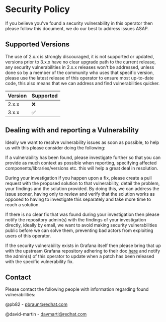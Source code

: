 # Security Policy

If you believe you've found a security vulnerability in this operator then please follow this document, we do our best
to address issues ASAP.

## Supported Versions

The use of 2.x.x is strongly discouraged, it is not supported or updated, versions prior to 3.x.x have no clear upgrade 
path to the current release, any security vulnerabilities in 2.x.x releases won't be addressed, unless done so by a
member of the community who uses that specific version,
please use the latest release of this operator to ensure most up-to-date code, this also means that we can address and 
find vulnerabilities quicker.

| Version | Supported          |
| ------- | ------------------ |
| 2.x.x   | :x:                |
| 3.x.x   | :white_check_mark: |


## Dealing with and reporting a Vulnerability

Ideally we want to resolve vulnerability issues as soon as possible, to help us with this please consider doing the 
following:

If a vulnerability has been found, please investigate further so that you can provide as much context as possible when 
reporting, specifying affected components/libraries/versions etc. this will help a great deal in resolution.

During your investigation if you happen upon a fix, please create a pull request with the proposed solution to that
vulnerability, detail the problem, your findings and the solution provided. By doing this, we can address the issue
sooner, having only to review and verify that the solution works as opposed to having to investigate this separately and 
take more time to reach a solution.

If there is no clear fix that was found during your investigation then please notify the repository admin(s) with the
 findings of your investigation directly, ideally by email, we want to avoid making security vulnerabilities public 
 before we can solve them, preventing bad actors from exploiting users of this operator.
 
If the security vulnerability exists in Grafana itself then please bring that up with the upstream
Grafana repository adhering to their doc [here](https://github.com/grafana/grafana/blob/master/SECURITY.md) and notify
the admin(s) of this operator to update when a patch has been released with the specific vulnerability fix.


## Contact
Please contact the following people with information regarding found vulnerabilities:

@pb82 - pbraun@redhat.com

@david-martin - davmarti@redhat.com